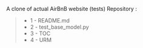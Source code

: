 A clone of actual AirBnB website (tests) Repository :
> - 1 - README.md
> - 2 - test_base_model.py
> - 3 - TOC
> - 4 - URM
